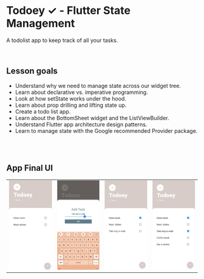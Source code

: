 # Todoey ✓ - Flutter State Management

A todolist app to keep track of all your tasks.

<br/>

## Lesson goals

- Understand why we need to manage state across our widget tree.
- Learn about declarative vs. imperative programming.
- Look at how setState works under the hood.
- Learn about prop drilling and lifting state up.
- Create a todo list app.
- Learn about the BottomSheet widget and the ListViewBuilder.
- Understand Flutter app architecture design patterns.
- Learn to manage state with the Google recommended Provider package.


<br/><br/>

## App Final UI


| | | | |
| --- | --- | --- | --- |
| ![](./attachments/s1.jpg) | ![](./attachments/s2.jpg) | ![](./attachments/s3.jpg) | ![](./attachments/s4.jpg) |
